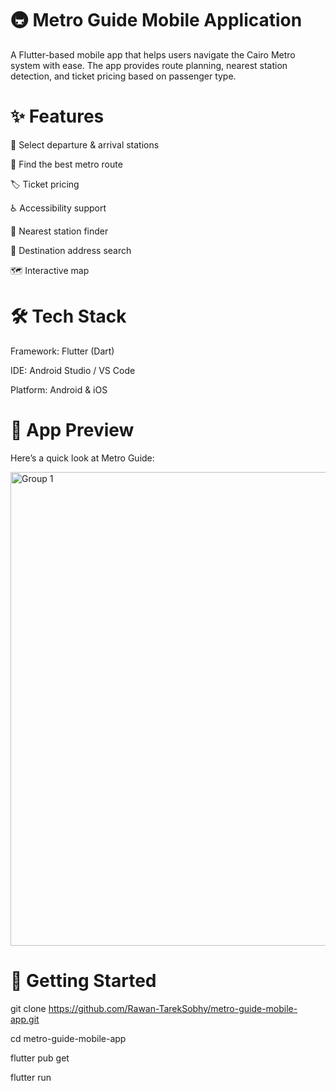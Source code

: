 # 🚇 Metro Guide Mobile Application

A Flutter-based mobile app that helps users navigate the Cairo Metro system with ease. The app provides route planning, nearest station detection, and ticket pricing based on passenger type.

# ✨ Features

📍 Select departure & arrival stations

🧭 Find the best metro route

🏷️ Ticket pricing 

♿ Accessibility support

🔎 Nearest station finder

📌 Destination address search

🗺️ Interactive map

# 🛠️ Tech Stack

Framework: Flutter (Dart)

IDE: Android Studio / VS Code

Platform: Android & iOS

# 📸 App Preview
Here’s a quick look at  Metro Guide:

<img width="825" height="758" alt="Group 1" src="https://github.com/user-attachments/assets/bcfd0dad-b8e1-4bfa-b644-cb418ab3d97d" />

# 🚀 Getting Started

git clone https://github.com/Rawan-TarekSobhy/metro-guide-mobile-app.git

cd metro-guide-mobile-app

flutter pub get

flutter run

